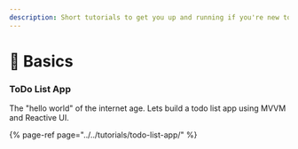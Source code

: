 ```yaml
---
description: Short tutorials to get you up and running if you're new to Avalonia.
---
```


# 🐣 Basics

### ToDo List App

The "hello world" of the internet age. Lets build a todo list app using MVVM and Reactive UI. 

{% page-ref page="../../tutorials/todo-list-app/" %}



